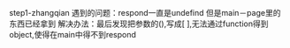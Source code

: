   step1-zhangqian
  遇到的问题：respond一直是undefind 但是main－page里的东西已经拿到
  解决办法：最后发现把参数的(),写成[ ],无法通过function得到object,使得在main中得不到respond